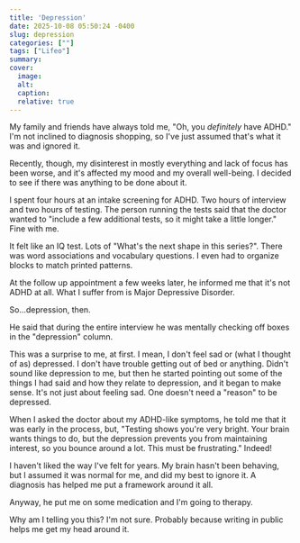 ```yaml
---
title: 'Depression'
date: 2025-10-08 05:50:24 -0400
slug: depression
categories: [""]
tags: ["Lifeo"]
summary: 
cover: 
  image: 
  alt: 
  caption: 
  relative: true
---
```


My family and friends have always told me, "Oh, you _definitely_ have ADHD." I'm not inclined to diagnosis shopping, so I've just assumed that's what it was and ignored it.

Recently, though, my disinterest in mostly everything and lack of focus has been worse, and it's affected my mood and my overall well-being. I decided to see if there was anything to be done about it.

I spent four hours at an intake screening for ADHD. Two hours of interview and two hours of testing. The person running the tests said that the doctor wanted to "include a few additional tests, so it might take a little longer." Fine with me.

It felt like an IQ test. Lots of "What's the next shape in this series?". There was word associations and vocabulary questions. I even had to organize blocks to match printed patterns.

At the follow up appointment a few weeks later, he informed me that it's not ADHD at all. What I suffer from is Major Depressive Disorder.

So...depression, then.

He said that during the entire interview he was mentally checking off boxes in the "depression" column.

This was a surprise to me, at first. I mean, I don't feel sad or (what I thought of as) depressed. I don't have trouble getting out of bed or anything. Didn't sound like depression to me, but then he started pointing out some of the things I had said and how they relate to depression, and it began to make sense. It's not just about feeling sad. One doesn't need a "reason" to be depressed.

When I asked the doctor about my ADHD-like symptoms, he told me that it was early in the process, but, "Testing shows you're very bright. Your brain wants things to do, but the depression prevents you from maintaining interest, so you bounce around a lot. This must be frustrating." Indeed!

I haven't liked the way I've felt for years. My brain hasn't been behaving, but I assumed it was normal for me, and did my best to ignore it. A diagnosis has helped me put a framework around it all.

Anyway, he put me on some medication and I'm going to therapy. 

Why am I telling you this? I'm not sure. Probably because writing in public helps me get my head around it.
